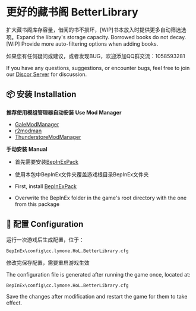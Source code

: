 # 更好的藏书阁 BetterLibrary

扩大藏书阁库存容量，借阅的书不损坏，[WIP]书本放入时提供更多自动筛选选项。Expand the library's storage capacity. Borrowed books do not decay. [WIP] Provide more auto-filtering options when adding books.



如果您有任何疑问或建议，或者发现BUG，欢迎添加QQ群交流：1058593281

If you have any questions, suggestions, or encounter bugs, feel free to join our [Discor Server](https://discord.gg/5ubSTurmBe) for discussion.

## 📦 安装 Installation

**推荐使用模组管理器自动安装** **Use Mod Manager**

- [GaleModManager](https://thunderstore.io/c/dyson-sphere-program/p/Kesomannen/GaleModManager/)
- [r2modman](https://thunderstore.io/c/dyson-sphere-program/p/ebkr/r2modman/)
- [ThunderstoreModManager](https://www.overwolf.com/app/thunderstore-thunderstore_mod_manager)

**手动安装** **Manual**

- 首先需要安装[BepInExPack](https://thunderstore.io/c/house-of-legacy/p/BepInEx/BepInExPack/)
- 使用本包中BepInEx文件夹覆盖游戏根目录BepInEx文件夹




- First, install [BepInExPack](https://thunderstore.io/c/house-of-legacy/p/BepInEx/BepInExPack/)
- Overwrite the BepInEx folder in the game's root directory with the one from this package

## 🔧 配置 Configuration

运行一次游戏后生成配置，位于：

```shell
BepInEx\config\cc.lymone.HoL.BetterLibrary.cfg
```

修改完保存配置，需要重启游戏生效



The configuration file is generated after running the game once, located at:

```shell
BepInEx\config\cc.lymone.HoL.BetterLibrary.cfg
```

Save the changes after modification and restart the game for them to take effect.